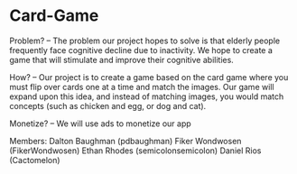 # Card-Game

Problem? – The problem our project hopes to solve is that elderly people frequently face cognitive decline due to inactivity. We hope to create a game that will stimulate and improve their cognitive abilities.

How? – Our project is to create a game based on the card game where you must flip over cards one at a time and match the images. Our game will expand upon this idea, and instead of matching images, you would match concepts (such as chicken and egg, or dog and cat).  

Monetize? – We will use ads to monetize our app

Members:
Dalton Baughman (pdbaughman)
Fiker Wondwosen (FikerWondwosen)
Ethan Rhodes (semicolonsemicolon)
Daniel Rios (Cactomelon)
